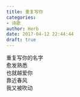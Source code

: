 ```yaml
---  
title: 重复写你  
categories:  
- 诗歌  
author: Herb  
date: 2017-04-12 22:44:44  
draft: true
---  
```

重复写你的名字  
愈发熟悉  
也就越爱你  
靠近春风  
我又被吹动